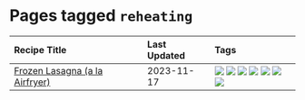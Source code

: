 # Pages tagged `reheating`

|Recipe Title|Last Updated|Tags
|:---|:---|:---|
|[Frozen Lasagna (a la Airfryer)](../recipes/lasagnaairfryer.md)|2023-11-17|[![](https://img.shields.io/badge/tag-airfryer-e4f90)](../tags/airfryer.md) [![](https://img.shields.io/badge/tag-cheesey-8f457a)](../tags/cheesey.md) [![](https://img.shields.io/badge/tag-easy-8a534c)](../tags/easy.md) [![](https://img.shields.io/badge/tag-italian-94b8ca)](../tags/italian.md) [![](https://img.shields.io/badge/tag-mine-427cd)](../tags/mine.md) [![](https://img.shields.io/badge/tag-pasta-f6b493)](../tags/pasta.md) [![](https://img.shields.io/badge/tag-reheating-acaf3f)](../tags/reheating.md)|